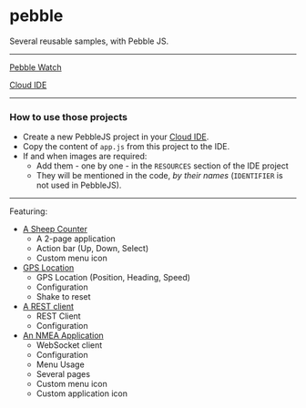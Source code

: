 # pebble
Several reusable samples, with Pebble JS.

---

[Pebble Watch](https://www.pebble.com/)

[Cloud IDE](https://cloudpebble.net/)

---

### How to use those projects
- Create a new PebbleJS project in your [Cloud IDE](https://cloudpebble.net/).
- Copy the content of `app.js` from this project to the IDE.
- If and when images are required:
    - Add them - one by one - in the `RESOURCES` section of the IDE project
    - They will be mentioned in the code, _by their names_ (`IDENTIFIER` is not used in PebbleJS).

---

Featuring:

- [A Sheep Counter](https://github.com/OlivierLD/pebble/tree/master/Counter.app)
    - A 2-page application
    - Action bar (Up, Down, Select)
    - Custom menu icon
- [GPS Location](https://github.com/OlivierLD/pebble/tree/master/GPS.Location) 
    - GPS Location (Position, Heading, Speed)
    - Configuration
    - Shake to reset
- [A REST client](https://github.com/OlivierLD/pebble/tree/master/REST.app) 
    - REST Client
    - Configuration
- [An NMEA Application](https://github.com/OlivierLD/pebble/tree/master/NMEA.app)
    - WebSocket client
    - Configuration
    - Menu Usage
    - Several pages
    - Custom menu icon
    - Custom application icon
